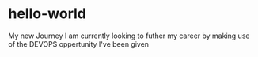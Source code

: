 # hello-world
My new Journey
I am currently looking to futher my career by making use of the DEVOPS oppertunity I've been given 
